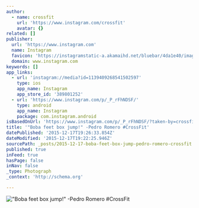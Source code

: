 ```yaml
---
author:
  - name: crossfit
    url: 'https://www.instagram.com/crossfit'
    avatar: {}
related: []
publisher:
  url: 'https://www.instagram.com'
  name: Instagram
  favicon: 'https://instagramstatic-a.akamaihd.net/bluebar/4da1e40/images/ico/favicon.ico'
  domain: www.instagram.com
keywords: []
app_links:
  - url: 'instagram://media?id=1139409268541502597'
    type: ios
    app_name: Instagram
    app_store_id: '389801252'
  - url: 'https://www.instagram.com/p/_P_rFhNDSF/'
    type: android
    app_name: Instagram
    package: com.instagram.android
isBasedOnUrl: 'https://www.instagram.com/p/_P_rFhNDSF/?taken-by=crossfit'
title: '"Boba feet box jump!" -Pedro Romero #CrossFit'
datePublished: '2015-12-17T19:26:33.854Z'
dateModified: '2015-12-17T19:22:25.946Z'
sourcePath: _posts/2015-12-17-boba-feet-box-jump-pedro-romero-crossfit.md
published: true
inFeed: true
hasPage: false
inNav: false
_type: Photograph
_context: 'http://schema.org'

---
```

!["Boba feet box jump&excl;" -Pedro Romero &num;CrossFit](https://scontent.cdninstagram.com/hphotos-xaf1/t51.2885-15/sh0.08/e35/p640x640/12292906_188351661510868_815108728_n.jpg)